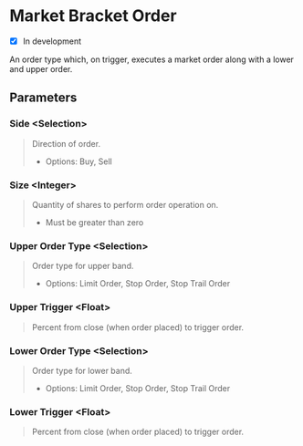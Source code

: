 # Market Bracket Order

- [x] In development

An order type which, on trigger, executes a market order along with a lower and upper order.

## Parameters

### Side \<Selection>
> Direction of order.
>
> * Options: Buy, Sell

### Size \<Integer>
> Quantity of shares to perform order operation on.
>
> * Must be greater than zero


### Upper Order Type \<Selection>
> Order type for upper band.
>
> * Options: Limit Order, Stop Order, Stop Trail Order

### Upper Trigger \<Float>
> Percent from close (when order placed) to trigger order.

### Lower Order Type \<Selection>
> Order type for lower band.
>
> * Options: Limit Order, Stop Order, Stop Trail Order

### Lower Trigger \<Float>
> Percent from close (when order placed) to trigger order.